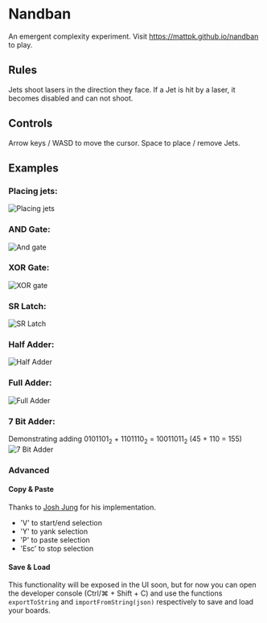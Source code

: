 # Nandban
An emergent complexity experiment. Visit https://mattpk.github.io/nandban to play.

## Rules
Jets shoot lasers in the direction they face. If a Jet is hit by a laser, it becomes disabled and can not shoot.

## Controls
Arrow keys / WASD to move the cursor.
Space to place / remove Jets.

## Examples

### Placing jets:
![Placing jets](https://mattpk.github.io/nandban/gifs/place.gif)

### AND Gate:
![And gate](https://mattpk.github.io/nandban/gifs/andgate.gif)

### XOR Gate:
![XOR gate](https://mattpk.github.io/nandban/gifs/xor.gif)

### SR Latch:
![SR Latch](https://mattpk.github.io/nandban/gifs/srlatch.gif)

### Half Adder:
![Half Adder](https://mattpk.github.io/nandban/gifs/halfadder.gif)

### Full Adder:
![Full Adder](https://mattpk.github.io/nandban/gifs/fulladder.gif)

### 7 Bit Adder:

Demonstrating adding 0101101<sub>2</sub> + 1101110<sub>2</sub> = 10011011<sub>2</sub>
(45 + 110 = 155)
![7 Bit Adder](https://mattpk.github.io/nandban/gifs/7bitadder.gif)

### Advanced

#### Copy & Paste
Thanks to [Josh Jung](https://github.com/JoshJung17) for his implementation.
- 'V' to start/end selection
- 'Y' to yank selection
- 'P' to paste selection
- 'Esc' to stop selection

#### Save & Load
This functionality will be exposed in the UI soon, but for now you can open the developer console (Ctrl/⌘ + Shift + C) and use the functions `exportToString` and `importFromString(json)` respectively to save and load your boards.
